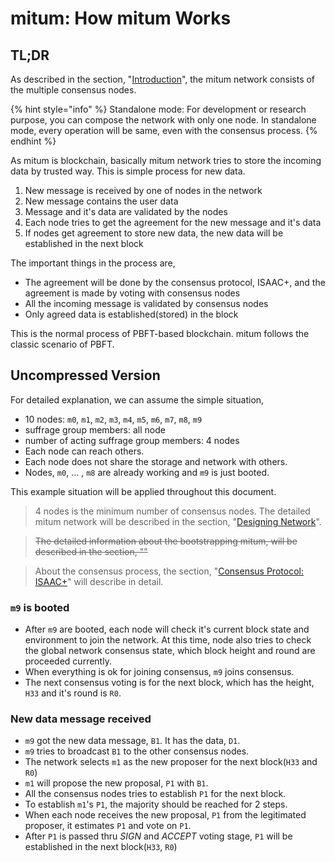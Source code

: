 # mitum: How mitum Works

## TL;DR

As described in the section, "[Introduction](/)", the mitum network consists of the multiple consensus nodes.



{% hint style="info" %}
Standalone mode: For development or research purpose, you can compose the network with only one node. In standalone mode, every operation will be same, even with the consensus process.
{% endhint %}

As mitum is blockchain, basically mitum network tries to store the incoming data by trusted way. This is simple process for new data.

1. New message is received by one of nodes in the network
2. New message contains the user data
3. Message and it's data are validated by the nodes
4. Each node tries to get the agreement for the new message and it's data
5. If nodes get agreement to store new data, the new data will be established in the next block

The important things in the process are,

* The agreement will be done by the consensus protocol, ISAAC+, and the agreement is made by voting with consensus nodes
* All the incoming message is validated by consensus nodes
* Only agreed data is established(stored) in the block

This is the normal process of PBFT-based blockchain. mitum follows the classic scenario of PBFT.

## Uncompressed Version

For detailed explanation, we can assume the simple situation,

* 10 nodes: `m0`, `m1`, `m2`, `m3`, `m4`, `m5`, `m6`, `m7`, `m8`, `m9`
* suffrage group members: all node
* number of acting suffrage group members: 4 nodes
* Each node can reach others.
* Each node does not share the storage and network with others.
* Nodes, `m0`, ... , `m8` are already working and `m9` is just booted.

This example situation will be applied throughout this document.

> 4 nodes is the minimum number of consensus nodes. The detailed mitum network will be described in the section, "[Designing Network](designing-network.md)".

> ~~The detailed information about the bootstrapping mitum, will be described in the section, ""~~

> About the consensus process, the section, "[Consensus Protocol: ISAAC+](mechanism-how-isaac+-works.md)" will describe in detail.

### `m9` is booted

* After `m9` are booted, each node will check it's current block state and environment to join the network. At this time, node also tries to check the global network consensus state, which block height and round are  proceeded currently.
* When everything is ok for joining consensus, `m9` joins consensus.
* The next consensus voting is for the next block, which has the height, `H33` and it's round is `R0`.

### New data message received

* `m9` got the new data message, `B1`. It has the data, `D1`. 
* `m9` tries to broadcast `B1` to the other consensus nodes.
* The network selects `m1` as the new proposer for the next block(`H33` and `R0`)
* `m1` will propose the new proposal, `P1` with `B1`.
* All the consensus nodes tries to establish `P1` for the next block.
* To establish `m1`'s `P1`, the majority should be reached for 2 steps.
* When each node receives the new proposal, `P1` from the legitimated proposer, it estimates `P1` and vote on `P1`.
* After `P1` is passed thru *SIGN* and *ACCEPT* voting stage, `P1` will be established in the next block(`H33`, `R0`)
